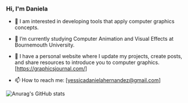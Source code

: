 

### Hi, I'm Daniela 

- 🎨 I am interested in developing tools that apply computer graphics concepts.

- 🔭 I’m currently studying Computer Animation and Visual Effects at Bournemouth University.

- 🌱 I have a personal website where I update my projects, create posts, and share resources to introduce you to computer graphics. [https://graphicsjournal.com/]

- 📫 How to reach me: [yessicadanielahernandez@gmail.com]

![Anurag's GitHub stats](https://github-readme-stats.vercel.app/api?username=DanielaHz&show_icons=true&theme=radical)


